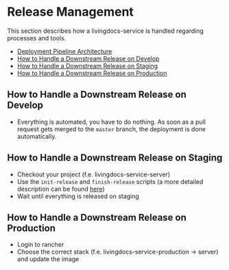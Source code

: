 # Release Management

This section describes how a livingdocs-service is handled regarding processes and tools.

- [Deployment Pipeline Architecture](./deployment-pipeline.md)
- [How to Handle a Downstream Release on Develop](#develop)
- [How to Handle a Downstream Release on Staging](#staging)
- [How to Handle a Downstream Release on Production](#production)

## <a name="develop">How to Handle a Downstream Release on Develop</a>

- Everything is automated, you have to do nothing. As soon as a pull request gets merged to the `master` branch, the deployment is done automatically.

## <a name="staging">How to Handle a Downstream Release on Staging</a>

- Checkout your project (f.e. livingdocs-service-server)
- Use the `init-release` and `finish-release` scripts (a more detailed description can be found [here](https://github.com/upfrontIO/release-tools/blob/master/doc/how-to-handle-a-release-on-github.md))
- Wait until everything is released on staging


## <a name="production">How to Handle a Downstream Release on Production</a>

- Login to rancher
- Choose the correct stack (f.e. livingdocs-service-production -> server) and update the image
